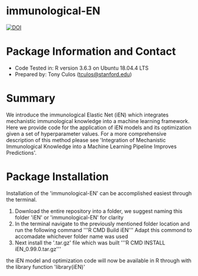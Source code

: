 # immunological-EN
[![DOI](https://zenodo.org/badge/DOI/10.5281/zenodo.3885868.svg)](https://doi.org/10.5281/zenodo.3885868)

# Package Information and Contact
* Code Tested in: R version 3.6.3 on Ubuntu 18.04.4 LTS
* Prepared by: Tony Culos (tculos@stanford.edu)

# Summary
We introduce the immunological Elastic Net (iEN) which integrates mechanistic immunological knowledge into a machine learning framework. Here we provide code for the application of iEN models and its optimization given a set of hyperparameter values. For a more comprehensive description of this method please see 'Integration of Mechanistic Immunological Knowledge into a Machine Learning Pipeline Improves Predictions'.

# Package Installation
Installation of the 'immunological-EN' can be accomplished easiest through the terminal.

1. Download the entire repository into a folder, we suggest naming this folder 'iEN' or 'immunological-EN' for clarity
1. In the terminal navigate to the previously mentioned folder location and run the following command
'''R CMD Build iEN'''
Adapt this commond to accomadate whichever folder name was used
1. Next install the '.tar.gz' file which was built
'''R CMD INSTALL iEN_0.99.0.tar.gz'''

the iEN model and optimization code will now be available in R through with the library function 'library(iEN)'
